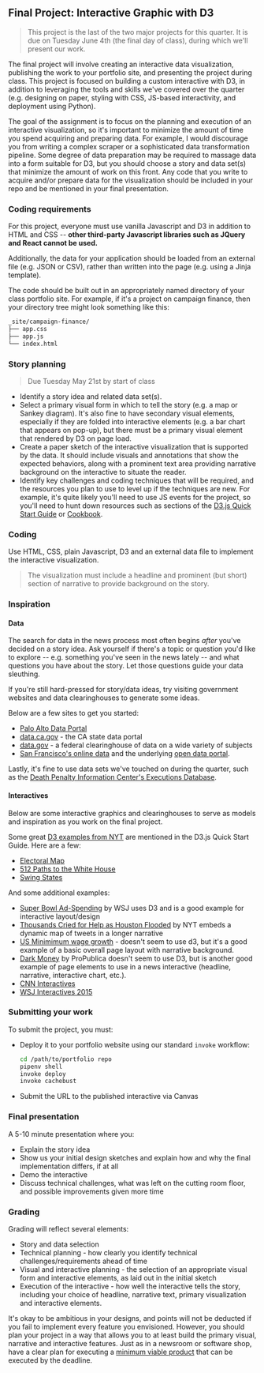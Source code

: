 ## Final Project: Interactive Graphic with D3

> This project is the last of the two major projects for this quarter. It is due on Tuesday June 4th (the final day of class), during which we'll present our work.

The final project will involve creating an interactive data visualization, publishing the work to your portfolio site, and presenting the project during class. This project is focused on building a custom interactive with D3, in addition to leveraging the tools and skills we've covered over the quarter (e.g. designing on paper, styling with CSS, JS-based interactivity, and deployment using Python).

The goal of the assignment is to focus on the planning and execution of an interactive visualization, so it's important to minimize the amount of time you spend acquiring and preparing data. For example, I would discourage you from writing a complex scraper or a sophisticated data transformation pipeline. Some degree of data preparation may be required to massage data into a form suitable for D3, but you should choose a story and data set(s) that minimize the amount of work on this front. Any code that you write to acquire and/or prepare data for the visualization should be included in your repo and be mentioned in your final presentation.

### Coding requirements

For this project, everyone must use vanilla Javascript and D3 in addition to HTML and CSS -- **other third-party Javascript libraries such as JQuery and React cannot be used.**

Additionally, the data for your application should be loaded from an external file (e.g. JSON or CSV), rather than written into the page (e.g. using a Jinja template).

The code should be built out in an appropriately named directory of your class portfolio site. For example, if it's a project on campaign finance, then your directory tree might look something like this:

```bash
_site/campaign-finance/
├── app.css
├── app.js
└── index.html
```

### Story planning

> Due Tuesday May 21st by start of class

* Identify a story idea and related data set(s).
* Select a primary visual form in which to tell the story (e.g. a map or Sankey diagram). It's also fine to have secondary visual elements, especially if they are folded into interactive elements (e.g. a bar chart that appears on pop-up), but there must be a primary visual element that rendered by D3 on page load.
* Create a paper sketch of the interactive visualization that is supported by the data. It should include visuals and annotations that show the expected behaviors, along with a prominent text area providing narrative background on the interactive to situate the reader.
* Identify key challenges and coding techniques that will be required, and the resources you plan to use to level up if the techniques are new. For example, it's quite likely you'll need to use JS events for the project, so you'll need to hunt down resources such as sections of the [D3.js Quick Start Guide][] or [Cookbook].

[D3.js Quick Start Guide]: https://learning.oreilly.com/library/view/d3js-quick-start/9781789342383/?ar=
[Cookbook]: https://learning.oreilly.com/library/view/data-visualization-with/9781786468253/ 

### Coding

Use HTML, CSS, plain Javascript, D3 and an external data file to implement the interactive visualization. 

> The visualization must include a headline and prominent (but short) section of narrative to provide background on the story.

### Inspiration

#### Data

The search for data in the news process most often begins *after* you've decided on a story idea. Ask yourself if there's a topic or question you'd like to explore -- e.g. something you've seen in the news lately -- and what questions you have about the story. Let those questions guide your data sleuthing.

If you're still hard-pressed for story/data ideas, try visiting government websites and data clearinghouses to generate some ideas.

Below are a few sites to get you started:

* [Palo Alto Data Portal](http://data.cityofpaloalto.org/home/)
* [data.ca.gov](https://data.ca.gov/) - the CA state data portal
* [data.gov](https://www.data.gov/) - a federal clearinghouse of data on a wide variety of subjects
* [San Francisco's online data](https://datasf.org/opendata/) and the underlying [open data portal](https://dev.socrata.com/data/).

Lastly, it's fine to use data sets we've touched on during the quarter, such as the [Death Penalty Information Center's Executions Database](https://deathpenaltyinfo.org/views-executions).

#### Interactives

Below are some interactive graphics and clearinghouses to serve as models and inspiration as you work on the final project. 

Some great [D3 examples from NYT](https://learning.oreilly.com/library/view/d3js-quick-start/9781789342383/1b3f3cbd-66f2-4d42-9530-37e60448db52.xhtml) are mentioned in the D3.js Quick Start Guide. Here are a few:
* [Electoral Map](https://www.nytimes.com/elections/2012/electoral-map.html)
* [512 Paths to the White House](http://archive.nytimes.com/www.nytimes.com/interactive/2012/11/02/us/politics/paths-to-the-white-house.html)
* [Swing States](https://archive.nytimes.com/www.nytimes.com/interactive/2012/10/15/us/politics/swing-history.html)

And some additional examples:

* [Super Bowl Ad-Spending](http://graphics.wsj.com/super-bowl-ad-spending/) by WSJ uses D3 and is a good example for interactive layout/design
* [Thousands Cried for Help as Houston Flooded](https://www.nytimes.com/interactive/2017/08/30/us/houston-flood-rescue-cries-for-help.html) by NYT embeds a dynamic map of tweets in a longer narrative
* [US Minimimum wage growth](https://www.cnn.com/interactive/2019/business/us-minimum-wage-by-year/index.html) - doesn't seem to use d3, but it's a good example of a basic overall page layout with narrative background.
* [Dark Money](https://projects.propublica.org/graphics/koch) by ProPublica doesn't seem to use D3, but is another good example of page elements to use in a news interactive (headline, narrative, interactive chart, etc.).
* [CNN Interactives](https://money.cnn.com/interactive/)
* [WSJ Interactives 2015](http://graphics.wsj.com/wsj-interactives-2015/)

### Submitting your work

To submit the project, you must:

* Deploy it to your portfolio website using our standard `invoke` workflow:
  ```bash
  cd /path/to/portfolio repo
  pipenv shell
  invoke deploy
  invoke cachebust
  ```
* Submit the URL to the published interactive via Canvas

### Final presentation

A 5-10 minute presentation where you:

* Explain the story idea
* Show us your initial design sketches and explain how and why the final implementation differs, if at all
* Demo the interactive
* Discuss technical challenges, what was left on the cutting room floor, and possible improvements given more time

### Grading

Grading will reflect several elements:

* Story and data selection
* Technical planning - how clearly you identify technical challenges/requirements ahead of time
* Visual and interactive planning - the selection of an appropriate visual form and interactive elements, as laid out in the initial sketch
* Execution of the interactive - how well the interactive tells the story, including your choice of headline, narrative text, primary visualization and interactive elements.

It's okay to be ambitious in your designs, and points will not be deducted if you fail to implement every feature you envisioned. However, you should plan your project in a way that allows you to at least build the primary visual, narrative and interactive features. Just as in a newsroom or software shop, have a clear plan for executing a [minimum viable product](https://en.wikipedia.org/wiki/Minimum_viable_product) that can be executed by the deadline.